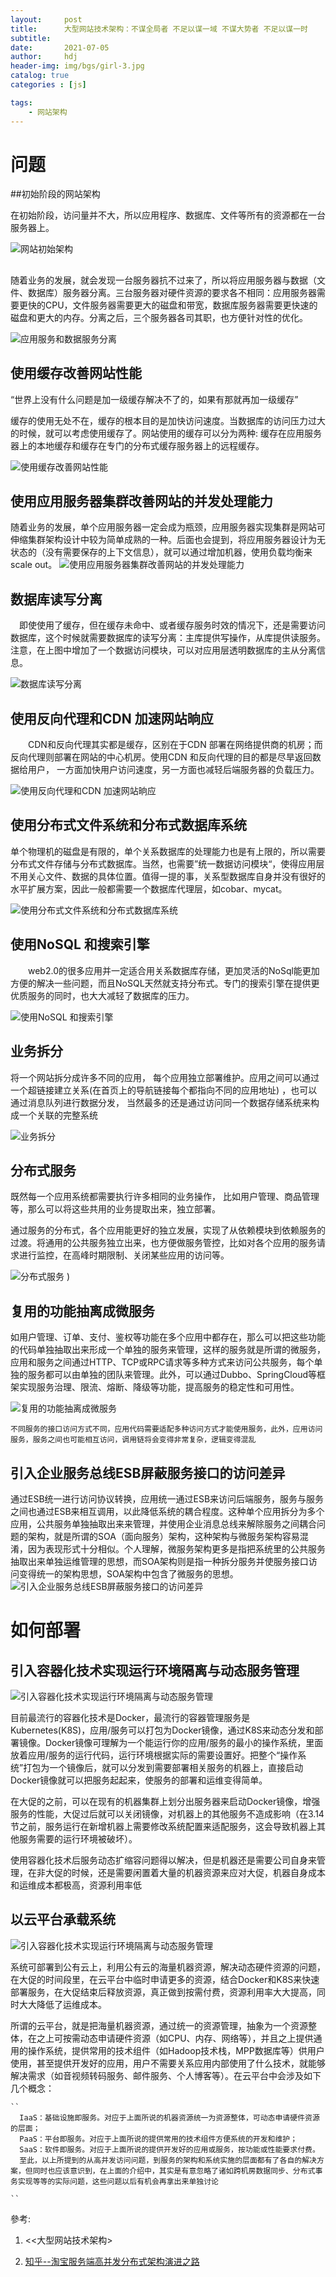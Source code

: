```yaml
---
layout:     post
title:      大型网站技术架构：不谋全局者 不足以谋一域 不谋大势者 不足以谋一时
subtitle:   
date:       2021-07-05
author:     hdj
header-img: img/bgs/girl-3.jpg
catalog: true
categories : [js]

tags:
    - 网站架构
---
```



# 问题

  
##初始阶段的网站架构

   在初始阶段，访问量并不大，所以应用程序、数据库、文件等所有的资源都在一台服务器上。
   

   ![网站初始架构](http://hdj2048228.github.io/img/2021-07/1.png)

##
  
  随着业务的发展，就会发现一台服务器抗不过来了，所以将应用服务器与数据（文件、数据库）服务器分离。三台服务器对硬件资源的要求各不相同：应用服务器需要更快的CPU，文件服务器需要更大的磁盘和带宽，数据库服务器需要更快速的磁盘和更大的内存。分离之后，三个服务器各司其职，也方便针对性的优化。
  
  ![应用服务和数据服务分离](http://hdj2048228.github.io/img/2021-07/2.png)

##   使用缓存改善网站性能

  “世界上没有什么问题是加一级缓存解决不了的，如果有那就再加一级缓存”
  
  缓存的使用无处不在，缓存的根本目的是加快访问速度。当数据库的访问压力过大的时候，就可以考虑使用缓存了。网站使用的缓存可以分为两种: 缓存在应用服务器上的本地缓存和缓存在专门的分布式缓存服务器上的远程缓存。
  
  ![使用缓存改善网站性能](http://hdj2048228.github.io/img/2021-07/3.png)
  
  
## 使用应用服务器集群改善网站的并发处理能力
   
 随着业务的发展，单个应用服务器一定会成为瓶颈，应用服务器实现集群是网站可伸缩集群架构设计中较为简单成熟的一种。后面也会提到，将应用服务器设计为无状态的（没有需要保存的上下文信息），就可以通过增加机器，使用负载均衡来scale out。
 ![使用应用服务器集群改善网站的并发处理能力](http://hdj2048228.github.io/img/2021-07/4.png)
 
 ## 数据库读写分离

　即使使用了缓存，但在缓存未命中、或者缓存服务时效的情况下，还是需要访问数据库，这个时候就需要数据库的读写分离：主库提供写操作，从库提供读服务。注意，在上图中增加了一个数据访问模块，可以对应用层透明数据库的主从分离信息。
 
 ![数据库读写分离](http://hdj2048228.github.io/img/2021-07/5.png)
 
 ## 使用反向代理和CDN 加速网站晌应
 　　CDN和反向代理其实都是缓存，区别在于CDN 部署在网络提供商的机房；而反向代理则部署在网站的中心机房。使用CDN 和反向代理的目的都是尽旱返回数据给用户， 一方面加快用户访问速度，另一方面也减轻后端服务器的负载压力。
 
  ![使用反向代理和CDN 加速网站晌应](http://hdj2048228.github.io/img/2021-07/6.png)
  
##   使用分布式文件系统和分布式数据库系统

  单个物理机的磁盘是有限的，单个关系数据库的处理能力也是有上限的，所以需要分布式文件存储与分布式数据库。当然，也需要”统一数据访问模块“，使得应用层不用关心文件、数据的具体位置。值得一提的事，关系型数据库自身并没有很好的水平扩展方案，因此一般都需要一个数据库代理层，如cobar、mycat。


  ![使用分布式文件系统和分布式数据库系统](http://hdj2048228.github.io/img/2021-07/7.png)

## 使用NoSQL 和搜索引擎
　　web2.0的很多应用并一定适合用关系数据库存储，更加灵活的NoSql能更加方便的解决一些问题，而且NoSQL天然就支持分布式。专门的搜索引擎在提供更优质服务的同时，也大大减轻了数据库的压力。

 ![使用NoSQL 和搜索引擎](http://hdj2048228.github.io/img/2021-07/8.png)

## 业务拆分
  
  将一个网站拆分成许多不同的应用， 每个应用独立部署维护。应用之间可以通过一个超链接建立关系(在首页上的导航链接每个都指向不同的应用地址) ，也可以通过消息队列进行数据分发， 当然最多的还是通过访问同一个数据存储系统来构成一个关联的完整系统
  
  ![业务拆分](http://hdj2048228.github.io/img/2021-07/9.png)
  
## 分布式服务

 既然每一个应用系统都需要执行许多相同的业务操作， 比如用户管理、商品管理等，那么可以将这些共用的业务提取出来，独立部署。

 通过服务的分布式，各个应用能更好的独立发展，实现了从依赖模块到依赖服务的过渡。将通用的公共服务独立出来，也方便做服务管控，比如对各个应用的服务请求进行监控，在高峰时期限制、关闭某些应用的访问等。

  ![分布式服务](http://hdj2048228.github.io/img/2021-07/10.png)
)

## 复用的功能抽离成微服务
如用户管理、订单、支付、鉴权等功能在多个应用中都存在，那么可以把这些功能的代码单独抽取出来形成一个单独的服务来管理，这样的服务就是所谓的微服务，应用和服务之间通过HTTP、TCP或RPC请求等多种方式来访问公共服务，每个单独的服务都可以由单独的团队来管理。此外，可以通过Dubbo、SpringCloud等框架实现服务治理、限流、熔断、降级等功能，提高服务的稳定性和可用性。


   
 ![复用的功能抽离成微服务](https://pic4.zhimg.com/80/v2-72f5895adcb8c937ed9f65c420f9be1b_720w.jpg)
　　

   ```
   不同服务的接口访问方式不同，应用代码需要适配多种访问方式才能使用服务，此外，应用访问服务，服务之间也可能相互访问，调用链将会变得非常复杂，逻辑变得混乱
   ```

## 引入企业服务总线ESB屏蔽服务接口的访问差异   

通过ESB统一进行访问协议转换，应用统一通过ESB来访问后端服务，服务与服务之间也通过ESB来相互调用，以此降低系统的耦合程度。这种单个应用拆分为多个应用，公共服务单独抽取出来来管理，并使用企业消息总线来解除服务之间耦合问题的架构，就是所谓的SOA（面向服务）架构，这种架构与微服务架构容易混淆，因为表现形式十分相似。个人理解，微服务架构更多是指把系统里的公共服务抽取出来单独运维管理的思想，而SOA架构则是指一种拆分服务并使服务接口访问变得统一的架构思想，SOA架构中包含了微服务的思想。
   ![引入企业服务总线ESB屏蔽服务接口的访问差异](https://pic3.zhimg.com/80/v2-291fe667ce9fed9939db6c397c491d2a_720w.jpg)



#  如何部署

## 引入容器化技术实现运行环境隔离与动态服务管理    
  ![引入容器化技术实现运行环境隔离与动态服务管理](https://pic1.zhimg.com/80/v2-65d4f75b68cd095805bafceb8c2e4a2c_720w.jpg)

目前最流行的容器化技术是Docker，最流行的容器管理服务是Kubernetes(K8S)，应用/服务可以打包为Docker镜像，通过K8S来动态分发和部署镜像。Docker镜像可理解为一个能运行你的应用/服务的最小的操作系统，里面放着应用/服务的运行代码，运行环境根据实际的需要设置好。把整个“操作系统”打包为一个镜像后，就可以分发到需要部署相关服务的机器上，直接启动Docker镜像就可以把服务起起来，使服务的部署和运维变得简单。

在大促的之前，可以在现有的机器集群上划分出服务器来启动Docker镜像，增强服务的性能，大促过后就可以关闭镜像，对机器上的其他服务不造成影响（在3.14节之前，服务运行在新增机器上需要修改系统配置来适配服务，这会导致机器上其他服务需要的运行环境被破坏）。

使用容器化技术后服务动态扩缩容问题得以解决，但是机器还是需要公司自身来管理，在非大促的时候，还是需要闲置着大量的机器资源来应对大促，机器自身成本和运维成本都极高，资源利用率低

##  以云平台承载系统

 ![引入容器化技术实现运行环境隔离与动态服务管理](https://pic4.zhimg.com/80/v2-bb8f7d2d5cd8e7a17e88d5554e6f12d7_720w.jpg)


系统可部署到公有云上，利用公有云的海量机器资源，解决动态硬件资源的问题，在大促的时间段里，在云平台中临时申请更多的资源，结合Docker和K8S来快速部署服务，在大促结束后释放资源，真正做到按需付费，资源利用率大大提高，同时大大降低了运维成本。

所谓的云平台，就是把海量机器资源，通过统一的资源管理，抽象为一个资源整体，在之上可按需动态申请硬件资源（如CPU、内存、网络等），并且之上提供通用的操作系统，提供常用的技术组件（如Hadoop技术栈，MPP数据库等）供用户使用，甚至提供开发好的应用，用户不需要关系应用内部使用了什么技术，就能够解决需求（如音视频转码服务、邮件服务、个人博客等）。在云平台中会涉及如下几个概念：
   
    ``
      IaaS：基础设施即服务。对应于上面所说的机器资源统一为资源整体，可动态申请硬件资源的层面；
      PaaS：平台即服务。对应于上面所说的提供常用的技术组件方便系统的开发和维护；
      SaaS：软件即服务。对应于上面所说的提供开发好的应用或服务，按功能或性能要求付费。
      至此，以上所提到的从高并发访问问题，到服务的架构和系统实施的层面都有了各自的解决方案，但同时也应该意识到，在上面的介绍中，其实是有意忽略了诸如跨机房数据同步、分布式事务实现等等的实际问题，这些问题以后有机会再拿出来单独讨论

    ``  






參考: 
  1. <<大型网站技术架构>
  
  2.  [知乎--淘宝服务端高并发分布式架构演进之路](https://zhuanlan.zhihu.com/p/69999325)

